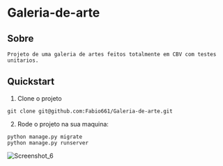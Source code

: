 # Galeria-de-arte

## Sobre
```
Projeto de uma galeria de artes feitos totalmente em CBV com testes unitarios.
```
## Quickstart

1. Clone o projeto

 ```shell
 git clone git@github.com:Fabio661/Galeria-de-arte.git
 ```

2. Rode o projeto na sua maquina:

 ```shell
 python manage.py migrate
 python manage.py runserver
 ```

![Screenshot_6](https://github.com/Fabio661/Galeria-de-arte/assets/125137802/805e7065-d81d-4b66-838b-edad1f012366)


